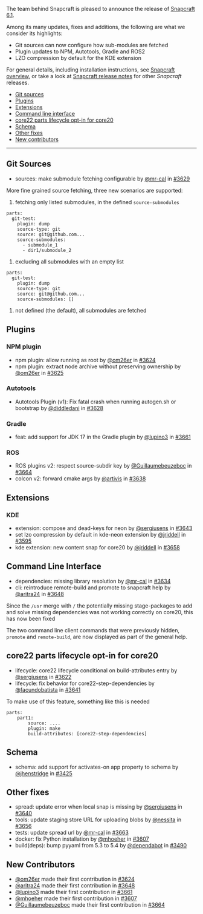The team behind Snapcraft is pleased to announce the release of [Snapcraft 6.1](https://github.com/snapcore/snapcraft/releases/tag/6.1). 

Among its many updates, fixes and additions, the following are what we consider its highlights:

- Git sources can now configure how sub-modules are fetched
- Plugin updates to NPM, Autotools, Gradle and ROS2
- LZO compression by default for the KDE extension

For general details, including installation instructions, see [Snapcraft overview](https://snapcraft.io/docs/snapcraft-overview), or take a look at [Snapcraft release notes](https://snapcraft.io/docs/snapcraft-release-notes) for other *Snapcraft* releases.

- [Git sources](#heading--git)
- [Plugins](#heading--plugins)
- [Extensions](#heading--extensions)
- [Command line interface](#heading--cli)
- [core22 parts lifecycle opt-in for core20](#heading--core22)
- [Schema](#heading--schema)
- [Other fixes](#heading-other)
- [New contributors](#heading--contribs)
---

<h2 id='heading--git'>Git Sources</h2>

-   sources: make submodule fetching configurable by [@mr-cal](https://github.com/mr-cal) in [#3629](https://github.com/snapcore/snapcraft/pull/3629)

More fine grained source fetching, three new scenarios are supported:

1.  fetching only listed submodules, in the defined `source-submodules`

```source-yaml
parts:
  git-test:
    plugin: dump
    source-type: git
    source: git@github.com...
    source-submodules:
      - submodule_1
      - dir1/submodule_2
```

1.  excluding all submodules with an empty list

```source-yaml
parts:
  git-test:
    plugin: dump
    source-type: git
    source: git@github.com...
    source-submodules: []
```

1.  not defined (the default), all submodules are fetched

<h2 id='heading--plugins'>Plugins</h2>

### NPM plugin

-   npm plugin: allow running as root by [@om26er](https://github.com/om26er) in [#3624](https://github.com/snapcore/snapcraft/pull/3624)
-   npm plugin: extract node archive without preserving ownership by [@om26er](https://github.com/om26er) in [#3625](https://github.com/snapcore/snapcraft/pull/3625)

### Autotools

-   Autotools Plugin (v1): Fix fatal crash when running autogen.sh or bootstrap by [@diddledani](https://github.com/diddledani) in [#3628](https://github.com/snapcore/snapcraft/pull/3628)

### Gradle

-   feat: add support for JDK 17 in the Gradle plugin by [@lupino3](https://github.com/lupino3) in [#3661](https://github.com/snapcore/snapcraft/pull/3661)

### ROS

-   ROS plugins v2: respect source-subdir key by [@Guillaumebeuzeboc](https://github.com/Guillaumebeuzeboc) in [#3664](https://github.com/snapcore/snapcraft/pull/3664)
-   colcon v2: forward cmake args by [@artivis](https://github.com/artivis) in [#3638](https://github.com/snapcore/snapcraft/pull/3638)

<h2 id='heading--extensions'>Extensions</h2>

### KDE

-   extension: compose and dead-keys for neon by [@sergiusens](https://github.com/sergiusens) in [#3643](https://github.com/snapcore/snapcraft/pull/3643)
-   set lzo compression by default in kde-neon extension by [@jriddell](https://github.com/jriddell) in [#3595](https://github.com/snapcore/snapcraft/pull/3595)
-   kde extension: new content snap for core20 by [@jriddell](https://github.com/jriddell) in [#3658](https://github.com/snapcore/snapcraft/pull/3658)

<h2 id='heading--cli'>Command Line Interface</h2>

-   dependencies: missing library resolution by [@mr-cal](https://github.com/mr-cal) in [#3634](https://github.com/snapcore/snapcraft/pull/3634)
-   cli: reintroduce remote-build and promote to snapcraft help by [@aritra24](https://github.com/aritra24) in [#3648](https://github.com/snapcore/snapcraft/pull/3648)

Since the `/usr` merge with `/` the potentially missing stage-packages to add and solve missing dependencies was not working correctly on core20, this has now been fixed

The two command line client commands that were previously hidden, `promote` and `remote-build`, are now displayed as part of the general help.

<h2 id='heading--core22'>core22 parts lifecycle opt-in for core20</h2>

-   lifecycle: core22 lifecycle conditional on build-attributes entry by [@sergiusens](https://github.com/sergiusens) in [#3622](https://github.com/snapcore/snapcraft/pull/3622)
-   lifecycle: fix behavior for core22-step-dependencies by [@facundobatista](https://github.com/facundobatista) in [#3641](https://github.com/snapcore/snapcraft/pull/3641)

To make use of this feature, something like this is needed

```source-yaml
parts:
    part1:
        source: ....
        plugin: make
        build-attributes: [core22-step-dependencies]
```

<h2 id='heading--schema'>Schema</h2>

-   schema: add support for activates-on app property to schema by [@jhenstridge](https://github.com/jhenstridge) in [#3425](https://github.com/snapcore/snapcraft/pull/3425)

<h2 id='heading--other'>Other fixes</h2>

-   spread: update error when local snap is missing by [@sergiusens](https://github.com/sergiusens) in [#3640](https://github.com/snapcore/snapcraft/pull/3640)
-   tools: update staging store URL for uploading blobs by [@nessita](https://github.com/nessita) in [#3656](https://github.com/snapcore/snapcraft/pull/3656)
-   tests: update spread url by [@mr-cal](https://github.com/mr-cal) in [#3663](https://github.com/snapcore/snapcraft/pull/3663)
-   docker: fix Python installation by [@mhoeher](https://github.com/mhoeher) in [#3607](https://github.com/snapcore/snapcraft/pull/3607)
-   build(deps): bump pyyaml from 5.3 to 5.4 by [@dependabot](https://github.com/dependabot) in [#3490](https://github.com/snapcore/snapcraft/pull/3490)

<h2 id='heading--contribs'>New Contributors</h2>


-   [@om26er](https://github.com/om26er) made their first contribution in [#3624](https://github.com/snapcore/snapcraft/pull/3624)
-   [@aritra24](https://github.com/aritra24) made their first contribution in [#3648](https://github.com/snapcore/snapcraft/pull/3648)
-   [@lupino3](https://github.com/lupino3) made their first contribution in [#3661](https://github.com/snapcore/snapcraft/pull/3661)
-   [@mhoeher](https://github.com/mhoeher) made their first contribution in [#3607](https://github.com/snapcore/snapcraft/pull/3607)
-   [@Guillaumebeuzeboc](https://github.com/Guillaumebeuzeboc) made their first contribution in [#3664](https://github.com/snapcore/snapcraft/pull/3664)